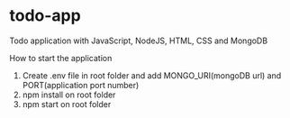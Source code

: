 # todo-app
Todo application with JavaScript, NodeJS, HTML, CSS and MongoDB

How to start the application

1. Create .env file in root folder and add MONGO_URI(mongoDB url) and PORT(application port number)
2. npm install on root folder
3. npm start on root folder
